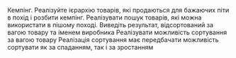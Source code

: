 Кемпінг. Реалізуйте ієрархію товарів, які продаються для бажаючих піти в похід і розбити кемпінг. Реалізувати пошук товарів, які можна використати в пішому поході. Виведіть результат, відсортований за вагою товару та іменем виробникаРеалізувати можливість  сортування за вагою товаруРеалізація сортування має передбачати можливість сортувати як за спаданням, так і за зростанням